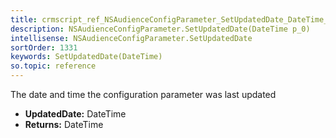 ```yaml
---
title: crmscript_ref_NSAudienceConfigParameter_SetUpdatedDate_DateTime_p_0
description: NSAudienceConfigParameter.SetUpdatedDate(DateTime p_0)
intellisense: NSAudienceConfigParameter.SetUpdatedDate
sortOrder: 1331
keywords: SetUpdatedDate(DateTime)
so.topic: reference
---
```



The date and time the configuration parameter was last updated



* **UpdatedDate:** DateTime
* **Returns:** DateTime


